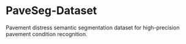 # PaveSeg-Dataset
Pavement distress semantic segmentation dataset for high-precision pavement condition recognition.
